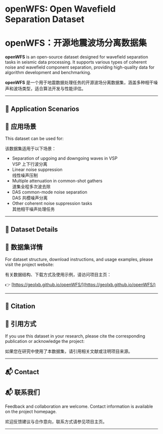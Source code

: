 # openWFS: Open Wavefield Separation Dataset  
# openWFS：开源地震波场分离数据集

**openWFS** is an open-source dataset designed for wavefield separation tasks in seismic data processing. It supports various types of coherent noise and wavefield component separation, providing high-quality data for algorithm development and benchmarking.

**openWFS** 是一个用于地震数据处理任务的开源波场分离数据集，涵盖多种相干噪声和波场类型，适合算法开发与性能评估。

---

## 🎯 Application Scenarios  
## 🎯 应用场景

This dataset can be used for:

该数据集适用于以下场景：

- Separation of upgoing and downgoing waves in VSP  
  VSP 上下行波分离  
- Linear noise suppression  
  线性噪声压制  
- Multiple attenuation in common-shot gathers  
  道集全程多次波去除  
- DAS common-mode noise separation  
  DAS 共模噪声分离  
- Other coherent noise suppression tasks  
  其他相干噪声处理任务  

---

## 📂 Dataset Details  
## 📂 数据集详情

For dataset structure, download instructions, and usage examples, please visit the project website:

有关数据结构、下载方式及使用示例，请访问项目主页：

👉 [https://geolxb.github.io/openWFS/](https://geolxb.github.io/openWFS/)

---

## 📄 Citation  
## 📄 引用方式

If you use this dataset in your research, please cite the corresponding publication or acknowledge the project:

如果您在研究中使用了本数据集，请引用相关文献或注明项目来源。

---

## 📬 Contact  
## 📬 联系我们

Feedback and collaboration are welcome. Contact information is available on the project homepage.

欢迎反馈建议与合作意向，联系方式请参见项目主页。

---
